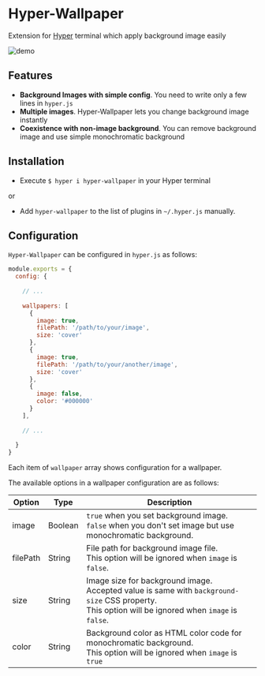 # Hyper-Wallpaper

Extension for [Hyper](https://hyper.is/) terminal which apply background image easily

![demo](https://raw.githubusercontent.com/inside-hakumai/hyper-wallpaper/demo/demo.gif)

## Features
- **Background Images with simple config**. You need to write only a few lines in `hyper.js`
- **Multiple images**. Hyper-Wallpaper lets you change background image instantly
- **Coexistence with non-image background**. You can remove background image and use simple monochromatic background

## Installation
- Execute `$ hyper i hyper-wallpaper` in your Hyper terminal

or

- Add `hyper-wallpaper` to the list of plugins in `~/.hyper.js` manually.


## Configuration
`Hyper-Wallpaper` can be configured in `hyper.js` as follows:
```javascript
module.exports = {
  config: {
    
    // ...
    
    wallpapers: [
      {
        image: true,
        filePath: '/path/to/your/image',
        size: 'cover'
      },
      {
        image: true,
        filePath: '/path/to/your/another/image',
        size: 'cover'
      },
      {
        image: false,
        color: '#000000'
      }
    ],
    
    // ...
    
  }
}
``` 

Each item of `wallpaper` array shows configuration for a wallpaper.

The available options in a wallpaper configuration are as follows:

| Option | Type | Description |
| --- | --- | --- |
| image | Boolean | `true` when you set background image. <br> `false` when you don't set image but use monochromatic background. | 
| filePath | String | File path for background image file. <br> This option will be ignored when `image` is `false`.|
| size | String | Image size for background image. <br> Accepted value is same with `background-size` CSS property. <br> This option will be ignored when `image` is `false`.　|
| color | String | Background color as HTML color code for monochromatic background. <br> This option will be ignored when `image` is `true` |


